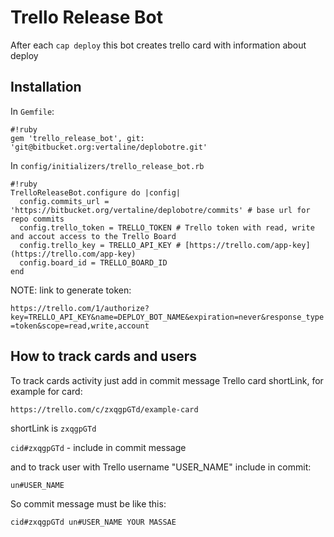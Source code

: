 # Trello Release Bot

After each `cap deploy` this bot creates trello card with information about deploy

## Installation

In `Gemfile`:

```
#!ruby
gem 'trello_release_bot', git: 'git@bitbucket.org:vertaline/deplobotre.git'
```

In `config/initializers/trello_release_bot.rb`

```
#!ruby
TrelloReleaseBot.configure do |config|
  config.commits_url = 'https://bitbucket.org/vertaline/deplobotre/commits' # base url for repo commits
  config.trello_token = TRELLO_TOKEN # Trello token with read, write and accout access to the Trello Board
  config.trello_key = TRELLO_API_KEY # [https://trello.com/app-key](https://trello.com/app-key)
  config.board_id = TRELLO_BOARD_ID
end
```

NOTE: link to generate token:

`https://trello.com/1/authorize?key=TRELLO_API_KEY&name=DEPLOY_BOT_NAME&expiration=never&response_type=token&scope=read,write,account`


## How to track cards and users

To track cards activity just add in commit message Trello card shortLink, for example for card:

`https://trello.com/c/zxqgpGTd/example-card`

shortLink is `zxqgpGTd`

`cid#zxqgpGTd` - include in commit message

and to track user with Trello username "USER_NAME" include in commit:

`un#USER_NAME`

So commit message must be like this:

`cid#zxqgpGTd un#USER_NAME YOUR MASSAE`
